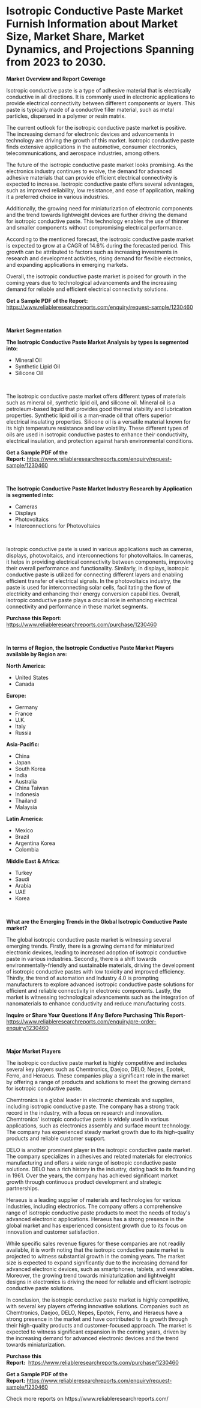 <p><h1>Isotropic Conductive Paste Market Furnish Information about Market Size, Market Share, Market Dynamics, and Projections Spanning from 2023 to 2030.</h1></p><p><strong>Market Overview and Report Coverage</strong></p>
<p><p>Isotropic conductive paste is a type of adhesive material that is electrically conductive in all directions. It is commonly used in electronic applications to provide electrical connectivity between different components or layers. This paste is typically made of a conductive filler material, such as metal particles, dispersed in a polymer or resin matrix.</p><p>The current outlook for the isotropic conductive paste market is positive. The increasing demand for electronic devices and advancements in technology are driving the growth of this market. Isotropic conductive paste finds extensive applications in the automotive, consumer electronics, telecommunications, and aerospace industries, among others.</p><p>The future of the isotropic conductive paste market looks promising. As the electronics industry continues to evolve, the demand for advanced adhesive materials that can provide efficient electrical connectivity is expected to increase. Isotropic conductive paste offers several advantages, such as improved reliability, low resistance, and ease of application, making it a preferred choice in various industries.</p><p>Additionally, the growing need for miniaturization of electronic components and the trend towards lightweight devices are further driving the demand for isotropic conductive paste. This technology enables the use of thinner and smaller components without compromising electrical performance.</p><p>According to the mentioned forecast, the isotropic conductive paste market is expected to grow at a CAGR of 14.6% during the forecasted period. This growth can be attributed to factors such as increasing investments in research and development activities, rising demand for flexible electronics, and expanding applications in emerging markets.</p><p>Overall, the isotropic conductive paste market is poised for growth in the coming years due to technological advancements and the increasing demand for reliable and efficient electrical connectivity solutions.</p></p>
<p><strong>Get a Sample PDF of the Report:</strong> <a href="https://www.reliableresearchreports.com/enquiry/request-sample/1230460">https://www.reliableresearchreports.com/enquiry/request-sample/1230460</a></p>
<p>&nbsp;</p>
<p><strong>Market Segmentation</strong></p>
<p><strong>The Isotropic Conductive Paste Market Analysis by types is segmented into:</strong></p>
<p><ul><li>Mineral Oil</li><li>Synthetic Lipid Oil</li><li>Silicone Oil</li></ul></p>
<p>&nbsp;</p>
<p><p>The isotropic conductive paste market offers different types of materials such as mineral oil, synthetic lipid oil, and silicone oil. Mineral oil is a petroleum-based liquid that provides good thermal stability and lubrication properties. Synthetic lipid oil is a man-made oil that offers superior electrical insulating properties. Silicone oil is a versatile material known for its high temperature resistance and low volatility. These different types of oils are used in isotropic conductive pastes to enhance their conductivity, electrical insulation, and protection against harsh environmental conditions.</p></p>
<p><strong>Get a Sample PDF of the Report:</strong>&nbsp;<a href="https://www.reliableresearchreports.com/enquiry/request-sample/1230460">https://www.reliableresearchreports.com/enquiry/request-sample/1230460</a></p>
<p>&nbsp;</p>
<p><strong>The Isotropic Conductive Paste Market Industry Research by Application is segmented into:</strong></p>
<p><ul><li>Cameras</li><li>Displays</li><li>Photovoltaics</li><li>Interconnections for Photovoltaics</li></ul></p>
<p>&nbsp;</p>
<p><p>Isotropic conductive paste is used in various applications such as cameras, displays, photovoltaics, and interconnections for photovoltaics. In cameras, it helps in providing electrical connectivity between components, improving their overall performance and functionality. Similarly, in displays, isotropic conductive paste is utilized for connecting different layers and enabling efficient transfer of electrical signals. In the photovoltaics industry, the paste is used for interconnecting solar cells, facilitating the flow of electricity and enhancing their energy conversion capabilities. Overall, isotropic conductive paste plays a crucial role in enhancing electrical connectivity and performance in these market segments.</p></p>
<p><strong>Purchase this Report:</strong>&nbsp; <a href="https://www.reliableresearchreports.com/purchase/1230460">https://www.reliableresearchreports.com/purchase/1230460</a></p>
<p>&nbsp;</p>
<p><strong>In terms of Region, the Isotropic Conductive Paste Market Players available by Region are:</strong></p>
<p>
    <p> <strong> North America: </strong>
        <ul>
            <li>United States</li>
            <li>Canada</li>
        </ul>
        </p> 
    <p> <strong> Europe: </strong>
        <ul>
            <li>Germany</li>
            <li>France</li>
            <li>U.K.</li>
            <li>Italy</li>
            <li>Russia</li>
        </ul>
        </p> 
    <p> <strong> Asia-Pacific: </strong>
        <ul>
            <li>China</li>
            <li>Japan</li>
            <li>South Korea</li>
            <li>India</li>
            <li>Australia</li>
            <li>China Taiwan</li>
            <li>Indonesia</li>
            <li>Thailand</li>
            <li>Malaysia</li>
        </ul>
        </p> 
    <p> <strong> Latin America: </strong>
        <ul>
            <li>Mexico</li>
            <li>Brazil</li>
            <li>Argentina Korea</li>
            <li>Colombia</li>
        </ul>
        </p> 
    <p> <strong> Middle East & Africa: </strong>
        <ul>
            <li>Turkey</li>
            <li>Saudi</li>
            <li>Arabia</li>
            <li>UAE</li>
            <li>Korea</li>
        </ul>
    </p>
    </p>
<p>&nbsp;</p>
<p><strong>What are the Emerging Trends in the Global Isotropic Conductive Paste market?</strong></p>
<p><p>The global isotropic conductive paste market is witnessing several emerging trends. Firstly, there is a growing demand for miniaturized electronic devices, leading to increased adoption of isotropic conductive paste in various industries. Secondly, there is a shift towards environmentally-friendly and sustainable materials, driving the development of isotropic conductive pastes with low toxicity and improved efficiency. Thirdly, the trend of automation and Industry 4.0 is prompting manufacturers to explore advanced isotropic conductive paste solutions for efficient and reliable connectivity in electronic components. Lastly, the market is witnessing technological advancements such as the integration of nanomaterials to enhance conductivity and reduce manufacturing costs.</p></p>
<p><strong>Inquire or Share Your Questions If Any Before Purchasing This Report</strong>- <a href="https://www.reliableresearchreports.com/enquiry/pre-order-enquiry/1230460">https://www.reliableresearchreports.com/enquiry/pre-order-enquiry/1230460</a></p>
<p>&nbsp;</p>
<p><strong>Major Market Players</strong></p>
<p><p>The isotropic conductive paste market is highly competitive and includes several key players such as Chemtronics, Daejoo, DELO, Nepes, Epotek, Ferro, and Heraeus. These companies play a significant role in the market by offering a range of products and solutions to meet the growing demand for isotropic conductive paste.</p><p>Chemtronics is a global leader in electronic chemicals and supplies, including isotropic conductive paste. The company has a strong track record in the industry, with a focus on research and innovation. Chemtronics' isotropic conductive paste is widely used in various applications, such as electronics assembly and surface mount technology. The company has experienced steady market growth due to its high-quality products and reliable customer support.</p><p>DELO is another prominent player in the isotropic conductive paste market. The company specializes in adhesives and related materials for electronics manufacturing and offers a wide range of isotropic conductive paste solutions. DELO has a rich history in the industry, dating back to its founding in 1961. Over the years, the company has achieved significant market growth through continuous product development and strategic partnerships.</p><p>Heraeus is a leading supplier of materials and technologies for various industries, including electronics. The company offers a comprehensive range of isotropic conductive paste products to meet the needs of today's advanced electronic applications. Heraeus has a strong presence in the global market and has experienced consistent growth due to its focus on innovation and customer satisfaction.</p><p>While specific sales revenue figures for these companies are not readily available, it is worth noting that the isotropic conductive paste market is projected to witness substantial growth in the coming years. The market size is expected to expand significantly due to the increasing demand for advanced electronic devices, such as smartphones, tablets, and wearables. Moreover, the growing trend towards miniaturization and lightweight designs in electronics is driving the need for reliable and efficient isotropic conductive paste solutions.</p><p>In conclusion, the isotropic conductive paste market is highly competitive, with several key players offering innovative solutions. Companies such as Chemtronics, Daejoo, DELO, Nepes, Epotek, Ferro, and Heraeus have a strong presence in the market and have contributed to its growth through their high-quality products and customer-focused approach. The market is expected to witness significant expansion in the coming years, driven by the increasing demand for advanced electronic devices and the trend towards miniaturization.</p></p>
<p><strong>Purchase this Report:</strong>&nbsp;&nbsp;<a href="https://www.reliableresearchreports.com/purchase/1230460">https://www.reliableresearchreports.com/purchase/1230460</a></p>
<p></p>
<p><strong>Get a Sample PDF of the Report:</strong>&nbsp;<a href="https://www.reliableresearchreports.com/enquiry/request-sample/1230460">https://www.reliableresearchreports.com/enquiry/request-sample/1230460</a></p>
<p>Check more reports on https://www.reliableresearchreports.com/</p>